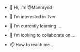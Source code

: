 - 👋 Hi, I’m @Manhrynd
- 👀 I’m interested in Tv:v

- 🌱 I’m currently learning ...
- 💞️ I’m looking to collaborate on ...
- 📫 How to reach me ...

<!---
Manhrynd/Manhrynd is a ✨ special ✨ repository because its `README.md` (this file) appears on your GitHub profile.
You can click the Preview link to take a look at your changes.
--->
